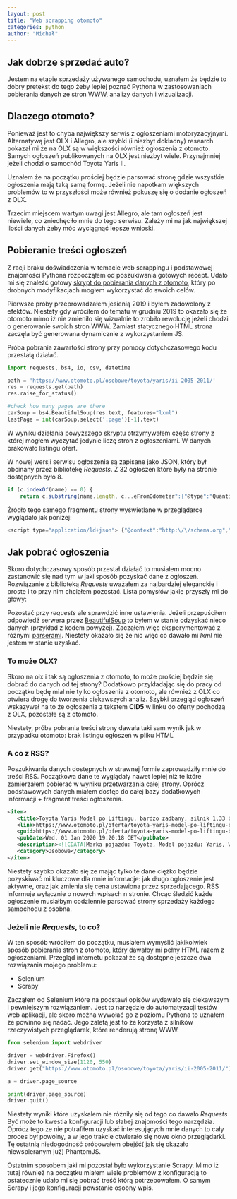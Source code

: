 ```yaml
---
layout: post
title: "Web scrapping otomoto"
categories: python
author: "Michał"
---
```



## Jak dobrze sprzedać auto?

Jestem na etapie sprzedaży używanego samochodu, uznałem że będzie to dobry pretekst do tego żeby lepiej poznać Pythona w zastosowaniach pobierania danych ze stron WWW, analizy danych i wizualizacji.

## Dlaczego otomoto?
Ponieważ jest to chyba największy serwis z ogłoszeniami motoryzacyjnymi. Alternatywą jest OLX i Allegro, ale szybki (i niezbyt dokładny) research pokazał mi że na OLX są w większości również ogłoszenia z otomoto. Samych ogłoszeń publikowanych na OLX jest niezbyt wiele. Przynajmniej jeżeli chodzi o samochód Toyota Yaris II.

Uznałem że na początku prościej będzie parsować stronę gdzie wszystkie ogłoszenia mają taką samą formę. Jeżeli nie napotkam większych problemów to w przyszłości może również pokuszę się o dodanie ogłoszeń z OLX.

Trzecim miejscem wartym uwagi jest Allegro, ale tam ogłoszeń jest niewiele, co zniechęciło mnie do tego serwisu. Zależy mi na jak największej ilości danych żeby móc wyciągnąć lepsze wnioski.

## Pobieranie treści ogłoszeń
Z racji braku doświadczenia w temacie web scrappingu i podstawowej znajomości Pythona rozpocząłem od poszukiwania gotowych recept. Udało mi się znaleźć gotowy [skrypt do pobierania danych z otomoto](https://bananovitch.github.io/blog/2018/09/19/python-car-scraper.html),  który po drobnych modyfikacjach mogłem wykorzystać do swoich celów.

Pierwsze próby przeprowadzałem jesienią 2019 i byłem zadowolony z efektów. Niestety gdy wróciłem do tematu w grudniu 2019 to okazało się że otomoto mimo iż nie zmieniło się wizualnie to zrobiło rewolucję jeżeli chodzi o generowanie swoich stron WWW. Zamiast statycznego HTML strona zaczęła być generowana dynamicznie z wykorzystaniem JS.

Próba pobrania zawartości strony przy pomocy dotychczasowego kodu przestałą działać.

```python
import requests, bs4, io, csv, datetime

path = 'https://www.otomoto.pl/osobowe/toyota/yaris/ii-2005-2011/'
res = requests.get(path)
res.raise_for_status()

#check how many pages are there
carSoup = bs4.BeautifulSoup(res.text, features="lxml")
lastPage = int(carSoup.select('.page')[-1].text)
```
W wyniku działania powyższego skryptu otrzymywałem część strony z której mogłem wyczytać jedynie liczę stron z ogłoszeniami. W danych brakowało listingu ofert. 

W nowej wersji serwisu ogłoszenia są zapisane jako JSON, który był obcinany przez bibliotekę *Requests*.
Z 32 ogłoszeń które były na stronie dostępnych było 8.
```javascript
if (c.indexOf(name) == 0) {
    return c.substring(name.length, c...eFromOdometer":{"@type":"QuantitativeValue","unitCode":"KMT","value":"133120"}}},{"@type":"Offer","priceSpecification":{"@type":"UnitPriceSpecification","price":"11600","priceCurrency":"PLN"},"itemOffered":{"@type":"Car","name":"Toyota Yaris","vehicleConfiguration":"Toyota Yaris 2009 rok, benzyna, klimatyzacja, 2x opony, \u015bliczna Toyota","brand":"Toyota","fuelType":"Benzyna","modelDate":"2009","mileageFromOdometer":{"@type":"QuantitativeValue","unitCode":"KMT","value":"150000"}}}]}}    </script>
```
Źródło tego samego fragmentu strony wyświetlane w przeglądarce wyglądało jak poniżej:

```javascript
<script type="application/ld+json"> {"@context":"http:\/\/schema.org","@type":"Webpage","url":"https:\/\/www.otomoto.pl\/osobowe\/toyota\/yaris\/ii-2005-2011\/","mainEntity":{"@type":"OfferCatalog","name":"Otomoto","itemListElement":[{"@type":"Offer","priceSpecification":{"@type":"UnitPriceSpecification","price":"14900","priceCurrency":"PLN"},"itemOffered"
```

## Jak pobrać ogłoszenia
Skoro dotychczasowy sposób przestał działać to musiałem mocno zastanowić się nad tym w jaki sposób pozyskać dane z ogłoszeń. Rozwiązanie z biblioteką *Requests* uważałem za najbardziej eleganckie i proste i to przy nim chciałem pozostać. Lista pomysłów jakie przyszły mi do głowy:

 Pozostać przy *requests* ale sprawdzić inne ustawienia. Jeżeli przepuściłem odpowiedź serwera przez [BeautifulSoup](https://lxml.de/elementsoup.html) to byłem w stanie odzyskać nieco danych (przykład z kodem powyżej). Zacząłem więc eksperymentować z różnymi [parserami](https://www.crummy.com/software/BeautifulSoup/bs4/doc/#installing-a-parser). Niestety okazało się że nic więc co dawało mi *lxml* nie jestem w stanie uzyskać.

### To może OLX?
Skoro na olx i tak są ogłoszenia z otomoto, to może prościej będzie się dobrać do danych od tej strony? Dodatkowo przykładając się do pracy od początku będę miał nie tylko ogłoszenia z otomoto, ale również z OLX co otwiera drogę do tworzenia ciekawszych analiz. Szybki przegląd ogłoszeń wskazywał na to że ogłoszenia z tekstem **CID5** w linku do oferty pochodzą z OLX, pozostałe są z otomoto.

Niestety, próba pobrania treści strony dawała taki sam wynik jak w przypadku otomoto: brak listingu ogłoszeń w pliku HTML

### A co z RSS?

Poszukiwania danych dostępnych w strawnej formie zaprowadziły mnie do treści RSS. Początkowa dane te wyglądały nawet lepiej niż te które zamierzałem pobierać w wyniku przetwarzania całej strony. Oprócz podstawowych danych miałem dostęp do całej bazy dodatkowych informacji + fragment treści ogłoszenia.


```xml
<item>
   <title>Toyota Yaris Model po Liftingu, bardzo zadbany, silnik 1,33 benzyna 101KM</title>
   <link>https://www.otomoto.pl/oferta/toyota-yaris-model-po-liftingu-bardzo-zadbany-silnik-1-33-benzyna-101km-ID6CBUEt.html</link>
   <guid>https://www.otomoto.pl/oferta/toyota-yaris-model-po-liftingu-bardzo-zadbany-silnik-1-33-benzyna-101km-ID6CBUEt.html</guid>
   <pubDate>Wed, 01 Jan 2020 19:20:18 CET</pubDate>
   <description><![CDATA[Marka pojazdu: Toyota, Model pojazdu: Yaris, Wersja: II (2005-2011), Rok produkcji: 2009 , Przebieg: 124 000 km, Pojemność skokowa: 1 300 cm3, Rodzaj paliwa: Benzyna, Moc: 101 KM, Skrzynia biegów: Manualna, Napęd: Na przednie koła, Filtr cząstek stałych: Nie, Uszkodzony: Nie, Typ: Auta miejskie, Liczba drzwi: 5 , Liczba miejsc: 5 , Kolor: Srebrny, Metalik: Tak, Perłowy: Nie, Matowy: Nie, Akryl (niemetalizowany): Nie, Dodatkowe wyposażenie: ABS, Centralny zamek, Elektryczne szyby przednie, Elektrycznie ustawiane lusterka, Immobilizer, Poduszka powietrzna kierowcy, Poduszka powietrzna pasażera, Radio fabryczne, Wspomaganie kierownicy, ESP (stabilizacja toru jazdy), Gniazdo AUX, Gniazdo USB, Isofix, Klimatyzacja manualna, Komputer pokładowy, MP3, Poduszka powietrzna chroniąca kolana, Poduszki boczne przednie, Poduszki boczne tylne, Tapicerka welurowa, Kierownica po prawej (Anglik): Nie, Cena: 19 700 PLN, VAT marża: Nie, Możliwość finansowania: Nie, Faktura VAT: Nie, Leasing: Nie, Kraj pochodzenia: Niemcy, Zarejestrowany w Polsce: Nie, Pierwszy właściciel: Nie, Bezwypadkowy: Nie, Serwisowany w ASO: Nie, Zarejestrowany jako zabytek: Nie, Tuning: Nie, Homologacja ciężarowa: Nie, <br/>Witam, Mam do sprzedania  Toyote  Yaris z roku 2009 po Liftingu  z niezawodnym silnikiem benzynowym na łańcuszku rozrządu o pojemności  1,33cm3,  101KM z  sześciobiegową skrzynia biegów. Auto  jest w bardzo dobrym stanie technicznym i wizualnym , czyste i zadbane. Samochód  na bieżąco serwisowany, p... <a href="https://www.otomoto.pl/oferta/toyota-yaris-model-po-liftingu-bardzo-zadbany-silnik-1-33-benzyna-101km-ID6CBUEt.html">https://www.otomoto.pl/oferta/toyota-yaris-model-po-liftingu-bardzo-zadbany-silnik-1-33-benzyna-101km-ID6CBUEt.html</a><img src="https://apollo-ireland.akamaized.net/v1/files/eyJmbiI6ImRleHIwYTZhZzl4bjItT1RPTU9UT1BMIiwidyI6W3siZm4iOiJ3ZzRnbnFwNnkxZi1PVE9NT1RPUEwiLCJzIjoiMTYiLCJwIjoiMTAsLTEwIiwiYSI6IjAifV19.EB9TsnzfR5SZBj0qRS3RLReQkYuTmTTKaGa02ySA-3Y/image;s=732x488;cars_;/936362001_;slot=1;filename=eyJmbiI6ImRleHIwYTZhZzl4bjItT1RPTU9UT1BMIiwidyI6W3siZm4iOiJ3ZzRnbnFwNnkxZi1PVE9NT1RPUEwiLCJzIjoiMTYiLCJwIjoiMTAsLTEwIiwiYSI6IjAifV19.EB9TsnzfR5SZBj0qRS3RLReQkYuTmTTKaGa02ySA-3Y_rev001.jpg">]]></description>
   <category>Osobowe</category>
</item>
```

Niestety szybko okazało się że mając tylko te dane ciężko będzie pozyskiwać mi kluczowe dla mnie informacje: jak długo ogłoszenie jest aktywne, oraz jak zmienia się cena ustawiona przez sprzedającego. RSS informuje wyłącznie o nowych wpisach n stronie. Chcąc śledzić każde ogłoszenie musiałbym codziennie parsować strony sprzedaży każdego samochodu z osobna.

### Jeżeli nie *Requests*, to co?

W ten sposób wróciłem do początku, musiałem wymyślić jakikolwiek sposób pobierania stron z otomoto, który dawałby mi pełny HTML razem z ogłoszeniami. Przegląd internetu pokazał że są dostępne jeszcze dwa rozwiązania mojego problemu:
- Selenium
- Scrapy

Zacząłem od Selenium które na podstawi opisów wydawało się ciekawszym i pewniejszym rozwiązaniem. Jest to narzędzie do automatyzacji testów web aplikacji, ale skoro można wywołać go z poziomu Pythona to uznałem że powinno się nadać. Jego zaletą jest to że korzysta z silników rzeczywistych przeglądarek, które renderują stronę WWW. 

```python
from selenium import webdriver

driver = webdriver.Firefox()
driver.set_window_size(1120, 550)
driver.get("https://www.otomoto.pl/osobowe/toyota/yaris/ii-2005-2011/")

a = driver.page_source

print(driver.page_source)
driver.quit()
```

Niestety wyniki które uzyskałem nie różniły się od tego co dawało *Requests* Być może to kwestia konfiguracji lub słabej znajomości tego narzędzia. Oprócz tego że nie potrafiłem uzyskać interesujących mnie danych to cały proces był powolny, a w jego trakcie otwierało się nowe okno przeglądarki. Tę ostatnią niedogodność próbowałem obejść( jak się okazało niewspieranym już) PhantomJS.

Ostatnim sposobem jaki mi pozostał było wykorzystanie Scrapy. Mimo iż tutaj również na początku miałem wiele problemów z konfiguracją to ostatecznie udało mi się pobrać treść którą potrzebowałem. O samym Scrapy i jego konfiguracji powstanie osobny wpis.
